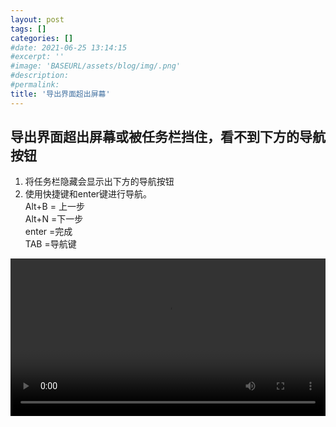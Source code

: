 ```yaml
---
layout: post
tags: []
categories: []
#date: 2021-06-25 13:14:15
#excerpt: ''
#image: 'BASEURL/assets/blog/img/.png'
#description:
#permalink:
title: '导出界面超出屏幕'
---
```




## 导出界面超出屏幕或被任务栏挡住，看不到下方的导航按钮
1. 将任务栏隐藏会显示出下方的导航按钮
2. 使用快捷键和enter键进行导航。   
Alt+B = 上一步   
Alt+N =下一步   
enter  =完成   
TAB  =导航键   

<style>video{width:100%}</style>

<video controls="controls" autoplay="autoplay">
    <source src="https://testxxxxx-my.sharepoint.com/:v:/g/personal/he_testxxxxx_onmicrosoft_com/EVlp00RSvVpDtkdwstl2bJcB526Cz7uJsnnsTdPb6ophVA?e=aDHZdM&download=1" type="video/mp4" />
  </video>
